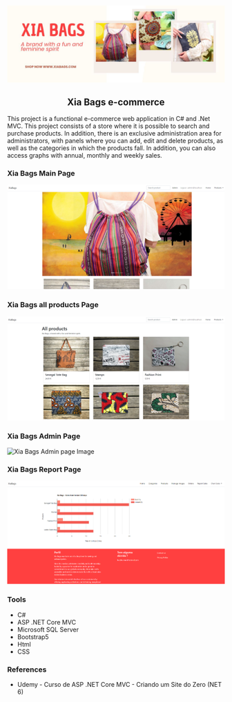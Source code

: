 ![Xia Bags Board Banner Image](/XiaBags_Ecommerce/wwwroot/images/Githeader.jpg)
<h2 align='center'>Xia Bags e-commerce</h2>

This project is a functional e-commerce web application in C# and .Net MVC. This project consists of a store where it is possible to search and purchase products. In addition, there is an exclusive administration area for administrators, with panels where you can add, edit and delete products, as well as the categories in which the products fall. In addition, you can also access graphs with annual, monthly and weekly sales.

### Xia Bags Main Page
![Xia Bags main Image](XiaBags_Ecommerce/wwwroot/images/Home.png)

### Xia Bags all products Page
![Xia Bags all products page Image](/XiaBags_Ecommerce/wwwroot/images/Products.png)

### Xia Bags Admin Page
![Xia Bags Admin page Image](/XiaBags_Ecommerce/wwwroot/images/Adim.png)

### Xia Bags Report Page
![Xia Bags report page Image](/XiaBags_Ecommerce/wwwroot/images/Reports.png)

### Tools
+ C#
+ ASP .NET Core MVC 
+ Microsoft SQL Server
+ Bootstrap5
+ Html
+ CSS

### References
+ Udemy - Curso de ASP .NET Core MVC - Criando um Site do Zero (NET 6)
